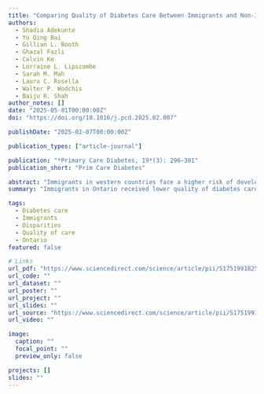 ```yaml
---
title: "Comparing Quality of Diabetes Care Between Immigrants and Non-Immigrants Within Dimensions of Marginalization: A Population-Based Cohort Study"
authors:
  - Shadia Adekunte
  - Yu Qing Bai
  - Gillian L. Booth
  - Ghazal Fazli
  - Calvin Ke
  - Lorraine L. Lipscombe
  - Sarah M. Mah
  - Laura C. Rosella
  - Walter P. Wodchis
  - Baiju R. Shah
author_notes: []
date: "2025-05-01T00:00:00Z"
doi: "https://doi.org/10.1016/j.pcd.2025.02.007"

publishDate: "2025-02-07T00:00:00Z"

publication_types: ["article-journal"]

publication: "*Primary Care Diabetes, 19*(3): 296–301"
publication_short: "Prim Care Diabetes"

abstract: "Immigrants in western countries face a higher risk of developing diabetes and tend to receive lower quality of diabetes care. Using population-based healthcare administrative data from Ontario, this study compared quality indicators for diabetes care between immigrants and non-immigrants overall and within dimensions of marginalization. Results show that immigrants were less likely to achieve process and outcome quality measures, even within similar levels of marginalization, highlighting the intersecting impact of immigration and social determinants of health. However, disparities were modest, and overall achievement of quality indicators was low across all groups."
summary: "Immigrants in Ontario received lower quality of diabetes care than non-immigrants, even within similar levels of marginalization, pointing to the intersecting role of immigration and social determinants of health."

tags:
  - Diabetes care
  - Immigrants
  - Disparities
  - Quality of care
  - Ontario
featured: false

# Links
url_pdf: "https://www.sciencedirect.com/science/article/pii/S1751991825000488/pdfft"
url_code: ""
url_dataset: ""
url_poster: ""
url_project: ""
url_slides: ""
url_source: "https://www.sciencedirect.com/science/article/pii/S1751991825000488"
url_video: ""

image:
  caption: ""
  focal_point: ""
  preview_only: false

projects: []
slides: ""
---
```

